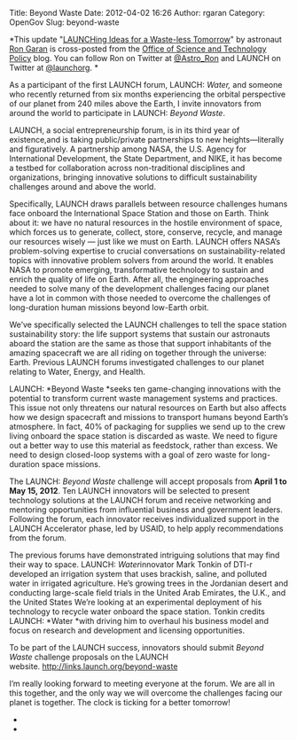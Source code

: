 Title: Beyond Waste
Date: 2012-04-02 16:26
Author: rgaran
Category: OpenGov
Slug: beyond-waste

*This update "[LAUNCHing Ideas for a Waste-less Tomorrow][]" by
astronaut [Ron Garan][] is cross-posted from the [Office of Science and
Technology Policy][] blog. You can follow Ron on Twitter at
[@Astro\_Ron][] and LAUNCH on Twitter at [@launchorg][]. *

As a participant of the first LAUNCH forum, LAUNCH: *Water,* and someone
who recently returned from six months experiencing the orbital
perspective of our planet from 240 miles above the Earth, I invite
innovators from around the world to participate in LAUNCH: *Beyond
Waste*.

LAUNCH, a social entrepreneurship forum, is in its third year of
existence,and is taking public/private partnerships to new
heights—literally and figuratively. A partnership among NASA, the U.S.
Agency for International Development, the State Department, and NIKE, it
has become a testbed for collaboration across non-traditional
disciplines and organizations, bringing innovative solutions to
difficult sustainability challenges around and above the world.

Specifically, LAUNCH draws parallels between resource challenges humans
face onboard the International Space Station and those on Earth. Think
about it: we have no natural resources in the hostile environment of
space, which forces us to generate, collect, store, conserve, recycle,
and manage our resources wisely — just like we must on Earth. LAUNCH
offers NASA’s problem-solving expertise to crucial conversations on
sustainability-related topics with innovative problem solvers from
around the world. It enables NASA to promote emerging, transformative
technology to sustain and enrich the quality of life on Earth. After
all, the engineering approaches needed to solve many of the development
challenges facing our planet have a lot in common with those needed to
overcome the challenges of long-duration human missions beyond low-Earth
orbit.

We’ve specifically selected the LAUNCH challenges to tell the space
station sustainability story: the life support systems that sustain our
astronauts aboard the station are the same as those that support
inhabitants of the amazing spacecraft we are all riding on together
through the universe: Earth. Previous LAUNCH forums investigated
challenges to our planet relating to Water, Energy, and Health.

LAUNCH: *Beyond Waste *seeks ten game-changing innovations with the
potential to transform current waste management systems and practices.
This issue not only threatens our natural resources on Earth but also
affects how we design spacecraft and missions to transport humans beyond
Earth’s atmosphere. In fact, 40% of packaging for supplies we send up to
the crew living onboard the space station is discarded as waste. We need
to figure out a better way to use this material as feedstock, rather
than excess. We need to design closed-loop systems with a goal of zero
waste for long-duration space missions.

The LAUNCH: *Beyond Waste* challenge will accept proposals from **April
1 to May 15, 2012**. Ten LAUNCH innovators will be selected to present
technology solutions at the LAUNCH forum and receive networking and
mentoring opportunities from influential business and government
leaders. Following the forum, each innovator receives individualized
support in the LAUNCH Accelerator phase, led by USAID, to help apply
recommendations from the forum.

The previous forums have demonstrated intriguing solutions that may find
their way to space. LAUNCH: *Water*innovator Mark Tonkin of DTI-r
developed an irrigation system that uses brackish, saline, and polluted
water in irrigated agriculture. He’s growing trees in the Jordanian
desert and conducting large-scale field trials in the United Arab
Emirates, the U.K., and the United States We’re looking at an
experimental deployment of his technology to recycle water onboard the
space station. Tonkin credits LAUNCH: *Water *with driving him to
overhaul his business model and focus on research and development and
licensing opportunities.

To be part of the LAUNCH success, innovators should submit *Beyond
Waste* challenge proposals on the LAUNCH
website. <http://links.launch.org/beyond-waste>

I’m really looking forward to meeting everyone at the forum. We are all
in this together, and the only way we will overcome the challenges
facing our planet is together. The clock is ticking for a better
tomorrow!

*  
*

  [LAUNCHing Ideas for a Waste-less Tomorrow]: http://www.whitehouse.gov/blog/2012/04/02/launching-ideas-waste-less-tomorrow
  [Ron Garan]: http://www.jsc.nasa.gov/Bios/htmlbios/garan-rj.html
  [Office of Science and Technology Policy]: http://www.whitehouse.gov/administration/eop/ostp
  [@Astro\_Ron]: https://twitter.com/#!/astro_ron
  [@launchorg]: http://twitter.com/launchorg
